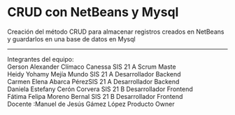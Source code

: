 # CRUD con NetBeans y Mysql
Creación del método CRUD para almacenar registros creados en NetBeans y guardarlos en una base de datos en Mysql
**********************
Integrantes del  equipo:                                                                                                                                                    
Gerson Alexander Clímaco Canessa         SIS 21 A                  Scrum Maste                                                     
Heidy Yohamy Mejía Mundo     SIS 21 A              Desarrollador Backend                                              
Carmen Elena Abarca PérezSIS 21 A             Desarrollador Backend                                                     
Daniela Estefany Cerón Corvera     SIS 21 B           Desarrollador Frontend                                              
Fátima Felipa Moreno Bernal                                             SIS 21 B           Desarrollador Frontend                                  
Docente  :Manuel de Jesús Gámez López                      Producto Owner   
